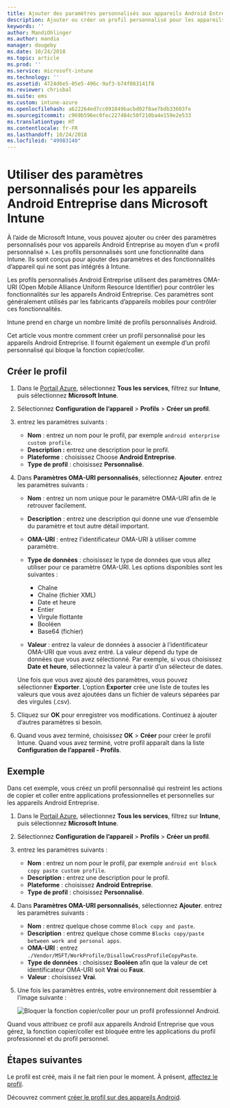 ```yaml
---
title: Ajouter des paramètres personnalisés aux appareils Android Entreprise dans Microsoft Intune - Azure | Microsoft Docs
description: Ajouter ou créer un profil personnalisé pour les appareils Android Entreprise dans Microsoft Intune
keywords: ''
author: MandiOhlinger
ms.author: mandia
manager: dougeby
ms.date: 10/24/2018
ms.topic: article
ms.prod: ''
ms.service: microsoft-intune
ms.technology: ''
ms.assetid: 4724d6e5-05e5-496c-9af3-b74f083141f8
ms.reviewer: chrisbal
ms.suite: ems
ms.custom: intune-azure
ms.openlocfilehash: a622264ed7cc091849bacbd02f8ae7bdb33603fe
ms.sourcegitcommit: c969b596ec0fec227484c50f210ba4e159e2e533
ms.translationtype: HT
ms.contentlocale: fr-FR
ms.lasthandoff: 10/24/2018
ms.locfileid: "49983140"
---
```

# <a name="use-custom-settings-for-android-enterprise-devices-in-microsoft-intune"></a>Utiliser des paramètres personnalisés pour les appareils Android Entreprise dans Microsoft Intune

À l’aide de Microsoft Intune, vous pouvez ajouter ou créer des paramètres personnalisés pour vos appareils Android Entreprise au moyen d’un « profil personnalisé ». Les profils personnalisés sont une fonctionnalité dans Intune. Ils sont conçus pour ajouter des paramètres et des fonctionnalités d’appareil qui ne sont pas intégrés à Intune.

Les profils personnalisés Android Entreprise utilisent des paramètres OMA-URI (Open Mobile Alliance Uniform Resource Identifier) pour contrôler les fonctionnalités sur les appareils Android Entreprise. Ces paramètres sont généralement utilisés par les fabricants d’appareils mobiles pour contrôler ces fonctionnalités.

Intune prend en charge un nombre limité de profils personnalisés Android.

Cet article vous montre comment créer un profil personnalisé pour les appareils Android Entreprise. Il fournit également un exemple d’un profil personnalisé qui bloque la fonction copier/coller.

## <a name="create-the-profile"></a>Créer le profil

1. Dans le [Portail Azure](https://portal.azure.com), sélectionnez **Tous les services**, filtrez sur **Intune**, puis sélectionnez **Microsoft Intune**.
2. Sélectionnez **Configuration de l’appareil** > **Profils** > **Créer un profil**.
3. entrez les paramètres suivants :

    - **Nom** : entrez un nom pour le profil, par exemple `android enterprise custom profile`.
    - **Description :** entrez une description pour le profil.
    - **Plateforme** : choisissez Choose **Android Entreprise**.
    - **Type de profil** : choisissez **Personnalisé**.

4. Dans **Paramètres OMA-URI personnalisés**, sélectionnez **Ajouter**. entrez les paramètres suivants :

    - **Nom** : entrez un nom unique pour le paramètre OMA-URI afin de le retrouver facilement.
    - **Description** : entrez une description qui donne une vue d’ensemble du paramètre et tout autre détail important.
    - **OMA-URI** : entrez l’identificateur OMA-URI à utiliser comme paramètre.
    - **Type de données** : choisissez le type de données que vous allez utiliser pour ce paramètre OMA-URI. Les options disponibles sont les suivantes :

      - Chaîne
      - Chaîne (fichier XML)
      - Date et heure
      - Entier
      - Virgule flottante
      - Booléen
      - Base64 (fichier)

    - **Valeur** : entrez la valeur de données à associer à l’identificateur OMA-URI que vous avez entré. La valeur dépend du type de données que vous avez sélectionné. Par exemple, si vous choisissez **Date et heure**, sélectionnez la valeur à partir d’un sélecteur de dates.

    Une fois que vous avez ajouté des paramètres, vous pouvez sélectionner **Exporter**. L’option **Exporter** crée une liste de toutes les valeurs que vous avez ajoutées dans un fichier de valeurs séparées par des virgules (.csv).

5. Cliquez sur **OK** pour enregistrer vos modifications. Continuez à ajouter d’autres paramètres si besoin.
6. Quand vous avez terminé, choisissez **OK** > **Créer** pour créer le profil Intune. Quand vous avez terminé, votre profil apparaît dans la liste **Configuration de l’appareil - Profils**.

## <a name="example"></a>Exemple

Dans cet exemple, vous créez un profil personnalisé qui restreint les actions de copier et coller entre applications professionnelles et personnelles sur les appareils Android Entreprise.

1. Dans le [Portail Azure](https://portal.azure.com), sélectionnez **Tous les services**, filtrez sur **Intune**, puis sélectionnez **Microsoft Intune**.
2. Sélectionnez **Configuration de l’appareil** > **Profils** > **Créer un profil**.
3. entrez les paramètres suivants :

    - **Nom** : entrez un nom pour le profil, par exemple `android ent block copy paste custom profile`.
    - **Description :** entrez une description pour le profil.
    - **Plateforme** : choisissez **Android Entreprise**.
    - **Type de profil** : choisissez **Personnalisé**.

4. Dans **Paramètres OMA-URI personnalisés**, sélectionnez **Ajouter**. entrez les paramètres suivants :

    - **Nom** : entrez quelque chose comme `Block copy and paste`.
    - **Description** : entrez quelque chose comme `Blocks copy/paste between work and personal apps`.
    - **OMA-URI** : entrez `./Vendor/MSFT/WorkProfile/DisallowCrossProfileCopyPaste`.
    - **Type de données** : choisissez **Booléen** afin que la valeur de cet identificateur OMA-URI soit **Vrai** ou **Faux**.
    - **Valeur** : choisissez **Vrai**.

5. Une fois les paramètres entrés, votre environnement doit ressembler à l’image suivante :

    ![Bloquer la fonction copier/coller pour un profil professionnel Android.](./media/custom-policy-afw-copy-paste.png)

Quand vous attribuez ce profil aux appareils Android Entreprise que vous gérez, la fonction copier/coller est bloquée entre les applications du profil professionnel et du profil personnel.

## <a name="next-steps"></a>Étapes suivantes

Le profil est créé, mais il ne fait rien pour le moment. À présent, [affectez le profil](device-profile-assign.md).

Découvrez comment [créer le profil sur des appareils Android](custom-settings-android.md).